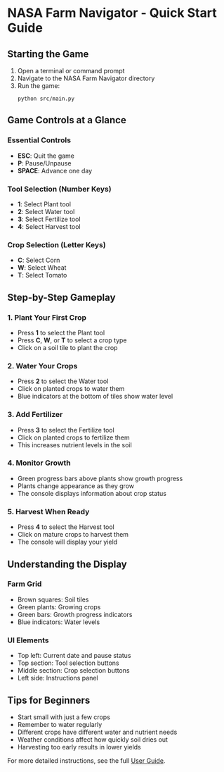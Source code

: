 # NASA Farm Navigator - Quick Start Guide

## Starting the Game

1. Open a terminal or command prompt
2. Navigate to the NASA Farm Navigator directory
3. Run the game:
   ```
   python src/main.py
   ```

## Game Controls at a Glance

### Essential Controls
- **ESC**: Quit the game
- **P**: Pause/Unpause
- **SPACE**: Advance one day

### Tool Selection (Number Keys)
- **1**: Select Plant tool
- **2**: Select Water tool
- **3**: Select Fertilize tool
- **4**: Select Harvest tool

### Crop Selection (Letter Keys)
- **C**: Select Corn
- **W**: Select Wheat
- **T**: Select Tomato

## Step-by-Step Gameplay

### 1. Plant Your First Crop
- Press **1** to select the Plant tool
- Press **C**, **W**, or **T** to select a crop type
- Click on a soil tile to plant the crop

### 2. Water Your Crops
- Press **2** to select the Water tool
- Click on planted crops to water them
- Blue indicators at the bottom of tiles show water level

### 3. Add Fertilizer
- Press **3** to select the Fertilize tool
- Click on planted crops to fertilize them
- This increases nutrient levels in the soil

### 4. Monitor Growth
- Green progress bars above plants show growth progress
- Plants change appearance as they grow
- The console displays information about crop status

### 5. Harvest When Ready
- Press **4** to select the Harvest tool
- Click on mature crops to harvest them
- The console will display your yield

## Understanding the Display

### Farm Grid
- Brown squares: Soil tiles
- Green plants: Growing crops
- Green bars: Growth progress indicators
- Blue indicators: Water levels

### UI Elements
- Top left: Current date and pause status
- Top section: Tool selection buttons
- Middle section: Crop selection buttons
- Left side: Instructions panel

## Tips for Beginners

- Start small with just a few crops
- Remember to water regularly
- Different crops have different water and nutrient needs
- Weather conditions affect how quickly soil dries out
- Harvesting too early results in lower yields

For more detailed instructions, see the full [User Guide](user_guide.md).